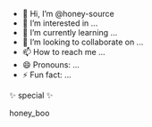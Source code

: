 - 👋 Hi, I’m @honey-source
- 👀 I’m interested in ...
- 🌱 I’m currently learning ...
- 💞️ I’m looking to collaborate on ...
- 📫 How to reach me ...
- 😄 Pronouns: ...
- ⚡ Fun fact: ...

<!---
honey-source/honey-source is a  repository because its `README.md` (this file) appears on your GitHub profile.
You can click the Preview link to take a look at your changes.
--->✨ special ✨
honey_boo
